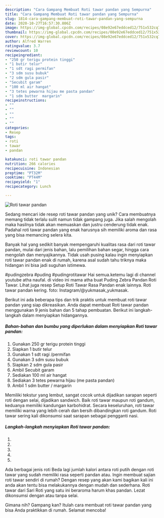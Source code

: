 ```yaml
---
description: "Cara Gampang Membuat Roti tawar pandan yang Sempurna"
title: "Cara Gampang Membuat Roti tawar pandan yang Sempurna"
slug: 1814-cara-gampang-membuat-roti-tawar-pandan-yang-sempurna
date: 2020-10-27T16:57:30.806Z
image: https://img-global.cpcdn.com/recipes/08e92e67eddced12/751x532cq70/roti-tawar-pandan-foto-resep-utama.jpg
thumbnail: https://img-global.cpcdn.com/recipes/08e92e67eddced12/751x532cq70/roti-tawar-pandan-foto-resep-utama.jpg
cover: https://img-global.cpcdn.com/recipes/08e92e67eddced12/751x532cq70/roti-tawar-pandan-foto-resep-utama.jpg
author: Alfred Warren
ratingvalue: 3.7
reviewcount: 10
recipeingredient:
- "250 gr terigu protein tinggi"
- "1 butir telur"
- "1 sdt ragi permifan"
- "3 sdm susu bubuk"
- "2 sdm gula pasir"
- "Secubit garam"
- "100 ml air hangat"
- "3 tetes pewarna hijau me pasta pandan"
- "1 sdm butter  margarin"
recipeinstructions:
- ""
- ""
- ""
- ""
- ""
categories:
- Resep
tags:
- roti
- tawar
- pandan

katakunci: roti tawar pandan 
nutrition: 266 calories
recipecuisine: Indonesian
preptime: "PT32M"
cooktime: "PT44M"
recipeyield: "1"
recipecategory: Lunch

---
```



![Roti tawar pandan](https://img-global.cpcdn.com/recipes/08e92e67eddced12/751x532cq70/roti-tawar-pandan-foto-resep-utama.jpg)

Sedang mencari ide resep roti tawar pandan yang unik? Cara membuatnya memang tidak terlalu sulit namun tidak gampang juga. Jika salah mengolah maka hasilnya tidak akan memuaskan dan justru cenderung tidak enak. Padahal roti tawar pandan yang enak harusnya sih memiliki aroma dan rasa yang bisa memancing selera kita.

Banyak hal yang sedikit banyak mempengaruhi kualitas rasa dari roti tawar pandan, mulai dari jenis bahan, lalu pemilihan bahan segar, hingga cara mengolah dan menyajikannya. Tidak usah pusing kalau ingin menyiapkan roti tawar pandan enak di rumah, karena asal sudah tahu triknya maka hidangan ini bisa jadi suguhan istimewa.

#pudingzebra #puding #pudingrotitawar Hai semua.ketemu lagi di channel youtube atha naufal. di video ini mama atha buat Puding Zebra Pandan Roti Tawar. Lihat juga resep Setup Roti Tawar Rasa Pandan enak lainnya. Roti tawar pandan kering. foto: Instagram/@yukmasak_yukmasak.


Berikut ini ada beberapa tips dan trik praktis untuk membuat roti tawar pandan yang siap dikreasikan. Anda dapat membuat Roti tawar pandan menggunakan 9 jenis bahan dan 5 tahap pembuatan. Berikut ini langkah-langkah dalam menyiapkan hidangannya.

<!--inarticleads1-->

##### Bahan-bahan dan bumbu yang diperlukan dalam menyiapkan Roti tawar pandan:

1. Gunakan 250 gr terigu protein tinggi
1. Siapkan 1 butir telur
1. Gunakan 1 sdt ragi /permifan
1. Gunakan 3 sdm susu bubuk
1. Siapkan 2 sdm gula pasir
1. Ambil Secubit garam
1. Sediakan 100 ml air hangat
1. Sediakan 3 tetes pewarna hijau (me pasta pandan)
1. Ambil 1 sdm butter / margarin


Memiliki tekstur yang lembut, sangat cocok untuk dijadikan sarapan seperti roti dengan selai, dijadikan sandwich. Baik roti tawar maupun roti gandum, keduanya memiliki kandungan karbohidrat. Secara keseluruhan, roti tawar memiliki warna yang lebih cerah dan bersih dibandingkan roti gandum. Roti tawar sering kali dikonsumsi saat sarapan sebagai pengganti nasi. 

<!--inarticleads2-->

##### Langkah-langkah menyiapkan Roti tawar pandan:

1. 
1. 
1. 
1. 
1. 


Ada berbagai jenis roti Beda lagi jumlah kalori antara roti putih dengan roti tawar yang sudah memiliki rasa seperti pandan atau. Ingin membuat sajian roti tawar sendiri di rumah? Dengan resep yang akan kami bagikan kali ini anda akan tentu bisa melakukannya dengan mudah dan sederhana. Roti tawar dari Sari Roti yang satu ini beraroma harum khas pandan. Lezat dikonsumsi dengan atau tanpa selai. 

Gimana nih? Gampang kan? Itulah cara membuat roti tawar pandan yang bisa Anda praktikkan di rumah. Selamat mencoba!
